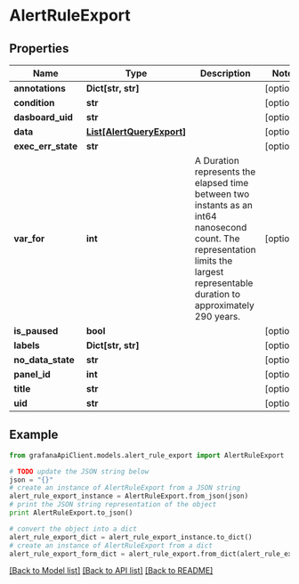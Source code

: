 # AlertRuleExport


## Properties
Name | Type | Description | Notes
------------ | ------------- | ------------- | -------------
**annotations** | **Dict[str, str]** |  | [optional] 
**condition** | **str** |  | [optional] 
**dasboard_uid** | **str** |  | [optional] 
**data** | [**List[AlertQueryExport]**](AlertQueryExport.md) |  | [optional] 
**exec_err_state** | **str** |  | [optional] 
**var_for** | **int** | A Duration represents the elapsed time between two instants as an int64 nanosecond count. The representation limits the largest representable duration to approximately 290 years. | [optional] 
**is_paused** | **bool** |  | [optional] 
**labels** | **Dict[str, str]** |  | [optional] 
**no_data_state** | **str** |  | [optional] 
**panel_id** | **int** |  | [optional] 
**title** | **str** |  | [optional] 
**uid** | **str** |  | [optional] 

## Example

```python
from grafanaApiClient.models.alert_rule_export import AlertRuleExport

# TODO update the JSON string below
json = "{}"
# create an instance of AlertRuleExport from a JSON string
alert_rule_export_instance = AlertRuleExport.from_json(json)
# print the JSON string representation of the object
print AlertRuleExport.to_json()

# convert the object into a dict
alert_rule_export_dict = alert_rule_export_instance.to_dict()
# create an instance of AlertRuleExport from a dict
alert_rule_export_form_dict = alert_rule_export.from_dict(alert_rule_export_dict)
```
[[Back to Model list]](../README.md#documentation-for-models) [[Back to API list]](../README.md#documentation-for-api-endpoints) [[Back to README]](../README.md)



